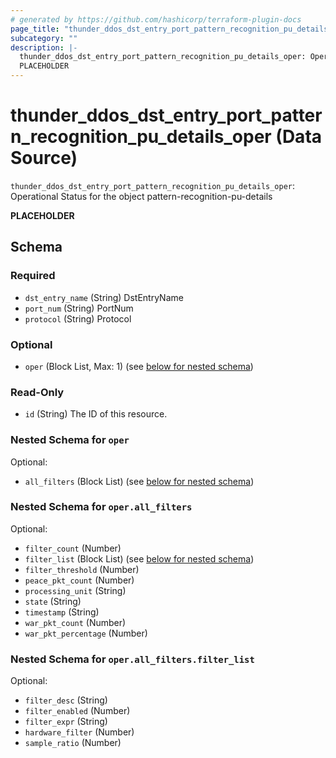 ```yaml
---
# generated by https://github.com/hashicorp/terraform-plugin-docs
page_title: "thunder_ddos_dst_entry_port_pattern_recognition_pu_details_oper Data Source - terraform-provider-thunder"
subcategory: ""
description: |-
  thunder_ddos_dst_entry_port_pattern_recognition_pu_details_oper: Operational Status for the object pattern-recognition-pu-details
  PLACEHOLDER
---
```


# thunder_ddos_dst_entry_port_pattern_recognition_pu_details_oper (Data Source)

`thunder_ddos_dst_entry_port_pattern_recognition_pu_details_oper`: Operational Status for the object pattern-recognition-pu-details

__PLACEHOLDER__



<!-- schema generated by tfplugindocs -->
## Schema

### Required

- `dst_entry_name` (String) DstEntryName
- `port_num` (String) PortNum
- `protocol` (String) Protocol

### Optional

- `oper` (Block List, Max: 1) (see [below for nested schema](#nestedblock--oper))

### Read-Only

- `id` (String) The ID of this resource.

<a id="nestedblock--oper"></a>
### Nested Schema for `oper`

Optional:

- `all_filters` (Block List) (see [below for nested schema](#nestedblock--oper--all_filters))

<a id="nestedblock--oper--all_filters"></a>
### Nested Schema for `oper.all_filters`

Optional:

- `filter_count` (Number)
- `filter_list` (Block List) (see [below for nested schema](#nestedblock--oper--all_filters--filter_list))
- `filter_threshold` (Number)
- `peace_pkt_count` (Number)
- `processing_unit` (String)
- `state` (String)
- `timestamp` (String)
- `war_pkt_count` (Number)
- `war_pkt_percentage` (Number)

<a id="nestedblock--oper--all_filters--filter_list"></a>
### Nested Schema for `oper.all_filters.filter_list`

Optional:

- `filter_desc` (String)
- `filter_enabled` (Number)
- `filter_expr` (String)
- `hardware_filter` (Number)
- `sample_ratio` (Number)


